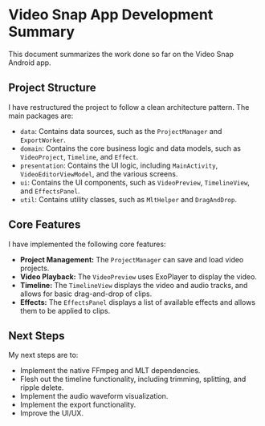 # Video Snap App Development Summary

This document summarizes the work done so far on the Video Snap Android app.

## Project Structure

I have restructured the project to follow a clean architecture pattern. The main packages are:

* `data`: Contains data sources, such as the `ProjectManager` and `ExportWorker`.
* `domain`: Contains the core business logic and data models, such as `VideoProject`, `Timeline`, and `Effect`.
* `presentation`: Contains the UI logic, including `MainActivity`, `VideoEditorViewModel`, and the various screens.
* `ui`: Contains the UI components, such as `VideoPreview`, `TimelineView`, and `EffectsPanel`.
* `util`: Contains utility classes, such as `MltHelper` and `DragAndDrop`.

## Core Features

I have implemented the following core features:

* **Project Management:** The `ProjectManager` can save and load video projects.
* **Video Playback:** The `VideoPreview` uses ExoPlayer to display the video.
* **Timeline:** The `TimelineView` displays the video and audio tracks, and allows for basic drag-and-drop of clips.
* **Effects:** The `EffectsPanel` displays a list of available effects and allows them to be applied to clips.

## Next Steps

My next steps are to:

* Implement the native FFmpeg and MLT dependencies.
* Flesh out the timeline functionality, including trimming, splitting, and ripple delete.
* Implement the audio waveform visualization.
* Implement the export functionality.
* Improve the UI/UX.
